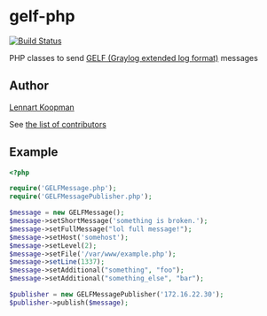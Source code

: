 # gelf-php

[![Build Status](https://secure.travis-ci.org/Graylog2/gelf-php.png?branch=master)](http://travis-ci.org/Graylog2/gelf-php)

PHP classes to send [GELF (Graylog extended log format)](http://www.graylog2.org/about/gelf) messages


## Author

[Lennart Koopman](https://github.com/lennartkoopmann)

See [the list of contributors](https://github.com/Graylog2/gelf-php/contributors)


## Example

```php
<?php

require('GELFMessage.php');
require('GELFMessagePublisher.php');

$message = new GELFMessage();
$message->setShortMessage('something is broken.');
$message->setFullMessage("lol full message!");
$message->setHost('somehost');
$message->setLevel(2);
$message->setFile('/var/www/example.php');
$message->setLine(1337);
$message->setAdditional("something", "foo");
$message->setAdditional("something_else", "bar");

$publisher = new GELFMessagePublisher('172.16.22.30');
$publisher->publish($message);
```
